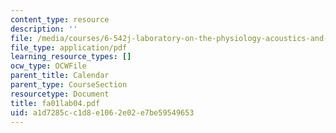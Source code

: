 ```yaml
---
content_type: resource
description: ''
file: /media/courses/6-542j-laboratory-on-the-physiology-acoustics-and-perception-of-speech-fall-2005/a1d7285cc1d8e1062e02e7be59549653_fa01lab04.pdf
file_type: application/pdf
learning_resource_types: []
ocw_type: OCWFile
parent_title: Calendar
parent_type: CourseSection
resourcetype: Document
title: fa01lab04.pdf
uid: a1d7285c-c1d8-e106-2e02-e7be59549653
---
```

